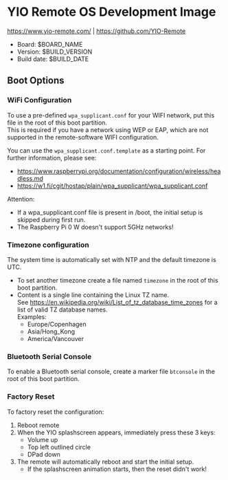 # YIO Remote OS Development Image

<https://www.yio-remote.com/> | <https://github.com/YIO-Remote>

- Board: $BOARD_NAME
- Version: $BUILD_VERSION
- Build date: $BUILD_DATE

## Boot Options

### WiFi Configuration

To use a pre-defined `wpa_supplicant.conf` for your WIFI network, put this file in the root of this boot partition.  
This is required if you have a network using WEP or EAP, which are not supported in the remote-software WIFI configuration.

You can use the `wpa_supplicant.conf.template` as a starting point. For further information, please see:

- <https://www.raspberrypi.org/documentation/configuration/wireless/headless.md>
- <https://w1.fi/cgit/hostap/plain/wpa_supplicant/wpa_supplicant.conf>

Attention:

- If a wpa_supplicant.conf file is present in /boot, the initial setup is skipped during first run.
- The Raspberry Pi 0 W doesn't support 5GHz networks!

### Timezone configuration

The system time is automatically set with NTP and the default timezone is UTC.

- To set another timezone create a file named `timezone` in the root of this boot partition.
- Content is a single line containing the Linux TZ name.  
  See <https://en.wikipedia.org/wiki/List_of_tz_database_time_zones> for a list of valid TZ database names.  
  Examples:
  - Europe/Copenhagen
  - Asia/Hong_Kong
  - America/Vancouver

### Bluetooth Serial Console

To enable a Bluetooth serial console, create a marker file `btconsole` in the root of this boot partition.

### Factory Reset

To factory reset the configuration:

1. Reboot remote
2. When the YIO splashscreen appears, immediately press these 3 keys:
   - Volume up
   - Top left outlined circle
   - DPad down
3. The remote will automatically reboot and start the initial setup.
   - If the splashscreen animation starts, then the reset didn't work!
